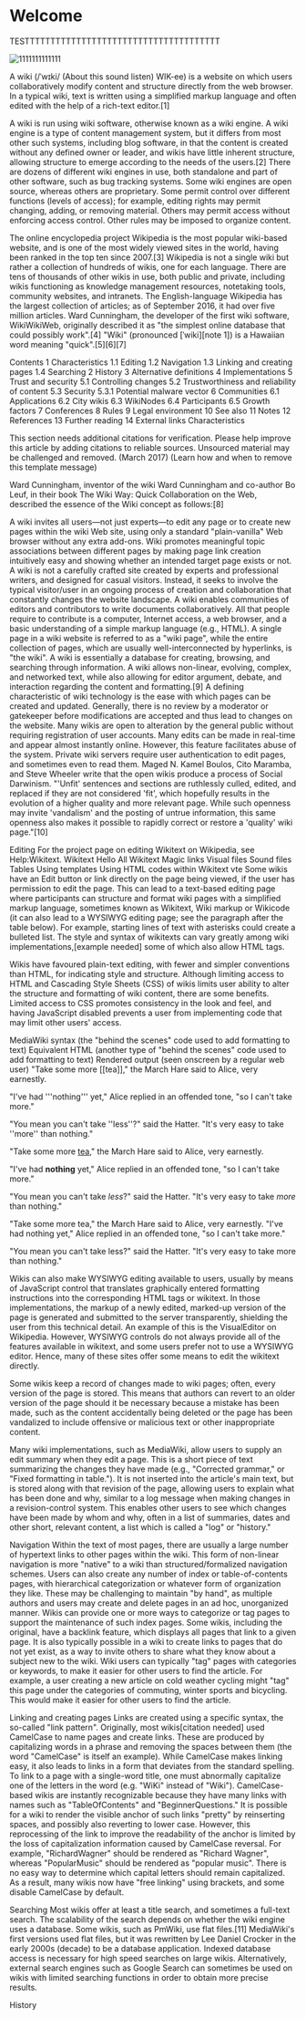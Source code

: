 <!-- TITLE: Home -->
<!-- SUBTITLE: A quick summary of Home -->

# Welcome
TESTTTTTTTTTTTTTTTTTTTTTTTTTTTTTTTTTTTTTT

![1111111111111](/uploads/test/1111111111111.png "1111111111111")

A wiki (/ˈwɪki/ (About this sound listen) WIK-ee) is a website on which users collaboratively modify content and structure directly from the web browser. In a typical wiki, text is written using a simplified markup language and often edited with the help of a rich-text editor.[1]

A wiki is run using wiki software, otherwise known as a wiki engine. A wiki engine is a type of content management system, but it differs from most other such systems, including blog software, in that the content is created without any defined owner or leader, and wikis have little inherent structure, allowing structure to emerge according to the needs of the users.[2] There are dozens of different wiki engines in use, both standalone and part of other software, such as bug tracking systems. Some wiki engines are open source, whereas others are proprietary. Some permit control over different functions (levels of access); for example, editing rights may permit changing, adding, or removing material. Others may permit access without enforcing access control. Other rules may be imposed to organize content.

The online encyclopedia project Wikipedia is the most popular wiki-based website, and is one of the most widely viewed sites in the world, having been ranked in the top ten since 2007.[3] Wikipedia is not a single wiki but rather a collection of hundreds of wikis, one for each language. There are tens of thousands of other wikis in use, both public and private, including wikis functioning as knowledge management resources, notetaking tools, community websites, and intranets. The English-language Wikipedia has the largest collection of articles; as of September 2016, it had over five million articles. Ward Cunningham, the developer of the first wiki software, WikiWikiWeb, originally described it as "the simplest online database that could possibly work".[4] "Wiki" (pronounced [ˈwiki][note 1]) is a Hawaiian word meaning "quick".[5][6][7]


Contents
1	Characteristics
1.1	Editing
1.2	Navigation
1.3	Linking and creating pages
1.4	Searching
2	History
3	Alternative definitions
4	Implementations
5	Trust and security
5.1	Controlling changes
5.2	Trustworthiness and reliability of content
5.3	Security
5.3.1	Potential malware vector
6	Communities
6.1	Applications
6.2	City wikis
6.3	WikiNodes
6.4	Participants
6.5	Growth factors
7	Conferences
8	Rules
9	Legal environment
10	See also
11	Notes
12	References
13	Further reading
14	External links
Characteristics

This section needs additional citations for verification. Please help improve this article by adding citations to reliable sources. Unsourced material may be challenged and removed. (March 2017) (Learn how and when to remove this template message)

Ward Cunningham, inventor of the wiki
Ward Cunningham and co-author Bo Leuf, in their book The Wiki Way: Quick Collaboration on the Web, described the essence of the Wiki concept as follows:[8]

A wiki invites all users—not just experts—to edit any page or to create new pages within the wiki Web site, using only a standard "plain-vanilla" Web browser without any extra add-ons.
Wiki promotes meaningful topic associations between different pages by making page link creation intuitively easy and showing whether an intended target page exists or not.
A wiki is not a carefully crafted site created by experts and professional writers, and designed for casual visitors. Instead, it seeks to involve the typical visitor/user in an ongoing process of creation and collaboration that constantly changes the website landscape.
A wiki enables communities of editors and contributors to write documents collaboratively. All that people require to contribute is a computer, Internet access, a web browser, and a basic understanding of a simple markup language (e.g., HTML). A single page in a wiki website is referred to as a "wiki page", while the entire collection of pages, which are usually well-interconnected by hyperlinks, is "the wiki". A wiki is essentially a database for creating, browsing, and searching through information. A wiki allows non-linear, evolving, complex, and networked text, while also allowing for editor argument, debate, and interaction regarding the content and formatting.[9] A defining characteristic of wiki technology is the ease with which pages can be created and updated. Generally, there is no review by a moderator or gatekeeper before modifications are accepted and thus lead to changes on the website. Many wikis are open to alteration by the general public without requiring registration of user accounts. Many edits can be made in real-time and appear almost instantly online. However, this feature facilitates abuse of the system. Private wiki servers require user authentication to edit pages, and sometimes even to read them. Maged N. Kamel Boulos, Cito Maramba, and Steve Wheeler write that the open wikis produce a process of Social Darwinism. "'Unfit' sentences and sections are ruthlessly culled, edited, and replaced if they are not considered 'fit', which hopefully results in the evolution of a higher quality and more relevant page. While such openness may invite 'vandalism' and the posting of untrue information, this same openness also makes it possible to rapidly correct or restore a 'quality' wiki page."[10]

Editing
For the project page on editing Wikitext on Wikipedia, see Help:Wikitext.
Wikitext
Hello
All Wikitext
Magic links
Visual files
Sound files
Tables
Using templates
Using HTML codes within Wikitext
vte
Some wikis have an Edit button or link directly on the page being viewed, if the user has permission to edit the page. This can lead to a text-based editing page where participants can structure and format wiki pages with a simplified markup language, sometimes known as Wikitext, Wiki markup or Wikicode (it can also lead to a WYSIWYG editing page; see the paragraph after the table below). For example, starting lines of text with asterisks could create a bulleted list. The style and syntax of wikitexts can vary greatly among wiki implementations,[example needed] some of which also allow HTML tags.

Wikis have favoured plain-text editing, with fewer and simpler conventions than HTML, for indicating style and structure. Although limiting access to HTML and Cascading Style Sheets (CSS) of wikis limits user ability to alter the structure and formatting of wiki content, there are some benefits. Limited access to CSS promotes consistency in the look and feel, and having JavaScript disabled prevents a user from implementing code that may limit other users' access.

MediaWiki syntax (the "behind the scenes" code used to add formatting to text)	Equivalent HTML (another type of "behind the scenes" code used to add formatting to text)	Rendered output (seen onscreen by a regular web user)
"Take some more [[tea]]," the March Hare said to Alice, very earnestly.

"I've had '''nothing''' yet," Alice replied in an offended tone, "so I can't take more."

"You mean you can't take ''less''?" said the Hatter. "It's very easy to take ''more'' than nothing."
<p>"Take some more <a href="/wiki/Tea" title="Tea">tea</a>," the March Hare said to Alice, very earnestly.</p>

<p>"I've had <b>nothing</b> yet," Alice replied in an offended tone, "so I can't take more."</p>

<p>"You mean you can't take <i>less</i>?" said the Hatter. "It's very easy to take <i>more</i> than nothing."</p>
"Take some more tea," the March Hare said to Alice, very earnestly.
"I've had nothing yet," Alice replied in an offended tone, "so I can't take more."

"You mean you can't take less?" said the Hatter. "It's very easy to take more than nothing."

Wikis can also make WYSIWYG editing available to users, usually by means of JavaScript control that translates graphically entered formatting instructions into the corresponding HTML tags or wikitext. In those implementations, the markup of a newly edited, marked-up version of the page is generated and submitted to the server transparently, shielding the user from this technical detail. An example of this is the VisualEditor on Wikipedia. However, WYSIWYG controls do not always provide all of the features available in wikitext, and some users prefer not to use a WYSIWYG editor. Hence, many of these sites offer some means to edit the wikitext directly.

Some wikis keep a record of changes made to wiki pages; often, every version of the page is stored. This means that authors can revert to an older version of the page should it be necessary because a mistake has been made, such as the content accidentally being deleted or the page has been vandalized to include offensive or malicious text or other inappropriate content.

Many wiki implementations, such as MediaWiki, allow users to supply an edit summary when they edit a page. This is a short piece of text summarizing the changes they have made (e.g., "Corrected grammar," or "Fixed formatting in table."). It is not inserted into the article's main text, but is stored along with that revision of the page, allowing users to explain what has been done and why, similar to a log message when making changes in a revision-control system. This enables other users to see which changes have been made by whom and why, often in a list of summaries, dates and other short, relevant content, a list which is called a "log" or "history."

Navigation
Within the text of most pages, there are usually a large number of hypertext links to other pages within the wiki. This form of non-linear navigation is more "native" to a wiki than structured/formalized navigation schemes. Users can also create any number of index or table-of-contents pages, with hierarchical categorization or whatever form of organization they like. These may be challenging to maintain "by hand", as multiple authors and users may create and delete pages in an ad hoc, unorganized manner. Wikis can provide one or more ways to categorize or tag pages to support the maintenance of such index pages. Some wikis, including the original, have a backlink feature, which displays all pages that link to a given page. It is also typically possible in a wiki to create links to pages that do not yet exist, as a way to invite others to share what they know about a subject new to the wiki. Wiki users can typically "tag" pages with categories or keywords, to make it easier for other users to find the article. For example, a user creating a new article on cold weather cycling might "tag" this page under the categories of commuting, winter sports and bicycling. This would make it easier for other users to find the article.

Linking and creating pages
Links are created using a specific syntax, the so-called "link pattern". Originally, most wikis[citation needed] used CamelCase to name pages and create links. These are produced by capitalizing words in a phrase and removing the spaces between them (the word "CamelCase" is itself an example). While CamelCase makes linking easy, it also leads to links in a form that deviates from the standard spelling. To link to a page with a single-word title, one must abnormally capitalize one of the letters in the word (e.g. "WiKi" instead of "Wiki"). CamelCase-based wikis are instantly recognizable because they have many links with names such as "TableOfContents" and "BeginnerQuestions." It is possible for a wiki to render the visible anchor of such links "pretty" by reinserting spaces, and possibly also reverting to lower case. However, this reprocessing of the link to improve the readability of the anchor is limited by the loss of capitalization information caused by CamelCase reversal. For example, "RichardWagner" should be rendered as "Richard Wagner", whereas "PopularMusic" should be rendered as "popular music". There is no easy way to determine which capital letters should remain capitalized. As a result, many wikis now have "free linking" using brackets, and some disable CamelCase by default.

Searching
Most wikis offer at least a title search, and sometimes a full-text search. The scalability of the search depends on whether the wiki engine uses a database. Some wikis, such as PmWiki, use flat files.[11] MediaWiki's first versions used flat files, but it was rewritten by Lee Daniel Crocker in the early 2000s (decade) to be a database application. Indexed database access is necessary for high speed searches on large wikis. Alternatively, external search engines such as Google Search can sometimes be used on wikis with limited searching functions in order to obtain more precise results.

History
